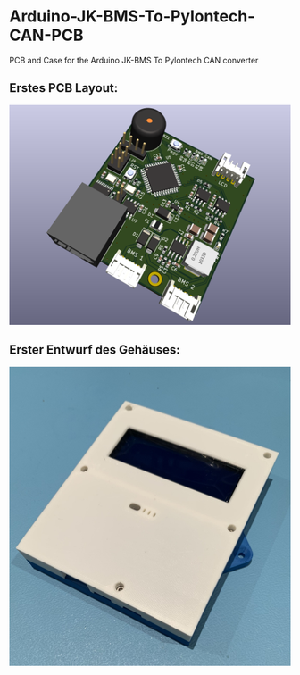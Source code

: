 # Arduino-JK-BMS-To-Pylontech-CAN-PCB
PCB and Case for the Arduino JK-BMS To Pylontech CAN converter

## Erstes PCB Layout:
![Alt text](/PICs/BMS-CAN_PCB_top_v0.1.png )

## Erster Entwurf des Gehäuses:
![Alt text](/PICs/BMS-CAN_Case.JPG )
